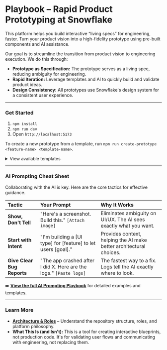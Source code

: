 # Playbook – Rapid Product Prototyping at Snowflake

This platform helps you build interactive “living specs” for engineering, faster. Turn your product vision into a high-fidelity prototype using pre-built components and AI assistance.

Our goal is to streamline the transition from product vision to engineering execution. We do this through:
-   **Prototype as Specification:** The prototype serves as a living spec, reducing ambiguity for engineering.
-   **Rapid Iteration:** Leverage templates and AI to quickly build and validate product ideas.
-   **Design Consistency:** All prototypes use Snowflake's design system for a consistent user experience.

---

### Get Started

1.  `npm install`
2.  `npm run dev`
3.  Open `http://localhost:5173`

To create a new prototype from a template, run `npm run create-prototype <feature-name> <template-name>`.

<details>
<summary>View available templates</summary>

| Template | Description | Best For |
| :--- | :--- | :--- |
| `wizard-flow` | Multi-step wizard interfaces | Setup flows, configurations, onboarding |
| `data-explorer` | Data browsing and filtering | File browsers, table views, search results |
| `service-dashboard` | Service management panels | Status pages, monitoring, settings |

</details>

---

### AI Prompting Cheat Sheet

Collaborating with the AI is key. Here are the core tactics for effective guidance.

| Tactic | Your Prompt | Why It Works |
| :--- | :--- | :--- |
| **Show, Don't Tell** | "Here's a screenshot. Build this." `[Attach image]` | Eliminates ambiguity on UI/UX. The AI sees exactly what you want. |
| **Start with Intent** | "I'm building a [UI type] for [feature] to let users [goal]." | Provides context, helping the AI make better architectural choices. |
| **Give Clear Bug Reports** | "The app crashed after I did X. Here are the logs." `[Paste logs]` | The fastest way to a fix. Logs tell the AI exactly where to look. |

➡️ **[View the full AI Prompting Playbook](./PROMPTING_PLAYBOOK.md)** for detailed examples and templates.

---

### Learn More

-   **[Architecture & Roles](./ARCHITECTURE.md)** – Understand the repository structure, roles, and platform philosophy.
-   **What This Is (and Isn't):** This is a tool for creating interactive blueprints, not production code. It's for validating user flows and communicating with engineering, not replacing them.